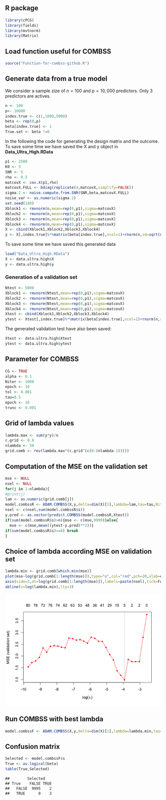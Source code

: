 R package
---------

``` r
library(cPCG)
library(fields)
library(mvtnorm)
library(Matrix)
```

Load function useful for COMBSS
-------------------------------

``` r
source("Function-for-combss-github.R")
```

Generate data from a true model
-------------------------------

We consider a sample zize of *n* = 100 and *p* = 10, 000 predictors.
Only 3 predictors are actives.

``` r
n <- 100
p<- 10000
index.true <- c(1,1000,5000)
beta <- rep(0,p)
beta[index.true] <- 1
True.set <- beta !=0
```

In the following the code for generating the design matrix and the
outcome. To save some time we have saved the X and y object in
**Data\_Ultra\_High.RData**

``` r
p1 <- 2500
K0 <- 3
SNR <- 5
rho <- 0.5
matcovX <- cov.X(p1,rho)
matcovX.FULL <- bdiag(replicate(4,matcovX,simplify=FALSE))
sigma.2 <- noise.compute.from.SNR(SNR,beta,matcovX.FULL)
noise_var <- as.numeric(sigma.2)
set.seed(140)
Xblock1 <- rmvnorm(n,mean=rep(0,p1),sigma=matcovX)
Xblock2 <- rmvnorm(n,mean=rep(0,p1),sigma=matcovX)
Xblock3 <- rmvnorm(n,mean=rep(0,p1),sigma=matcovX)
Xblock4 <- rmvnorm(n,mean=rep(0,p1),sigma=matcovX)
X <- cbind(Xblock1,Xblock2,Xblock3,Xblock4)
y <- X[,index.true]%*%matrix(beta[index.true],ncol=1)+rnorm(n,sd=sqrt(noise_var))
```

To save some time we have saved this generated data

``` r
load("Data_Ultra_High.RData")
X <- data.ultra.high$X
y <- data.ultra.high$y
```

### Generation of a validation set

``` r
Ntest <- 5000
Xblock1 <- rmvnorm(Ntest,mean=rep(0,p1),sigma=matcovX)
Xblock2 <- rmvnorm(Ntest,mean=rep(0,p1),sigma=matcovX)
Xblock3 <- rmvnorm(Ntest,mean=rep(0,p1),sigma=matcovX)
Xblock4 <- rmvnorm(Ntest,mean=rep(0,p1),sigma=matcovX)
Xtest <- cbind(Xblock1,Xblock2,Xblock3,Xblock4)
ytest <- Xtest[,index.true]%*%matrix(beta[index.true],ncol=1)+rnorm(n,sd=sqrt(noise_var))
```

The generated validation test have also been saved:

``` r
Xtest <- data.ultra.high$Xtest
ytest <- data.ultra.high$ytest
```

Parameter for COMBSS
--------------------

``` r
CG <- TRUE
alpha <- 0.1
Niter <- 1000
epoch <- 10
tol <- 0.001
tau=0.5
epoch <- 10
trunc <- 0.001
```

Grid of lambda values
---------------------

``` r
lambda.max <- sum(y*y)/n
c.grid <- 0.8
nlambda <- 50
grid.comb <- rev(lambda.max*(c.grid^(c(0:(nlambda-1)))))
```

Computation of the MSE on the validation set
------------------------------------------

``` r
mse <- NULL
nsel <- NULL
for(j in 1:nlambda){
#print(j)
lam <- as.numeric(grid.comb[j])
model.combssR <- ADAM.COMBSS(X,y,delta=dim(X)[1],lambda=lam,tau=tau,Niter=Niter,alpha=alpha,epoch=epoch,tol=tol,CG=CG,trunc=trunc)
nsel <- c(nsel,sum(model.combssR$s))
y.pred <- as.vector(predict.COMBSS(model.combssR,Xtest))
if(sum(model.combssR$s)>n){mse <- c(mse,9999)}else{
  mse <- c(mse,mean((ytest-y.pred)**2))}
if(sum(model.combssR$s)==0) break
}
```

    

Choice of lambda according MSE on validation set
------------------------------------------------

``` r
lambda.min <- grid.comb[which.min(mse)]
plot(mse~log(grid.comb[1:length(mse)]),type="o",col="red",pch=20,xlab=expression(log(lambda)),ylab="MSE (validation set)")
axis(side=3,at=log(grid.comb[1:length(mse)]),labels=paste(nsel),tick=FALSE,line=0)
abline(v=log(lambda.min),lty=3)
```

![](Ultra_High_dimensional_example_files/figure-markdown_github/unnamed-chunk-19-1.png)

Run COMBSS with best lambda
---------------------------

``` r
model.combssF <- ADAM.COMBSS(X,y,delta=dim(X)[1],lambda=lambda.min,tau=tau,Niter=Niter,alpha=alpha,epoch=epoch,tol=tol,CG=CG,trunc=trunc)
```

Confusion matrix
----------------

``` r
Selected <- model.combssF$s
True <- as.logical(beta)
table(True,Selected)
```

    ##        Selected
    ## True    FALSE TRUE
    ##   FALSE  9995    2
    ##   TRUE      0    3

